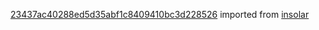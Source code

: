 [23437ac40288ed5d35abf1c8409410bc3d228526](https://github.com/insolar/insolar/commit/23437ac40288ed5d35abf1c8409410bc3d228526) imported from [insolar](https://github.com/insolar/insolar)
